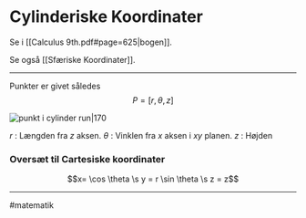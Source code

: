 # Cylinderiske Koordinater
Se i [[Calculus 9th.pdf#page=625|bogen]].

Se også [[Sfæriske Koordinater]].

---

Punkter er givet således
$$P = [r, \theta,z]$$


![punkt i cylinder run|170](https://external-content.duckduckgo.com/iu/?u=https%3A%2F%2Fmathinsight.org%2Fmedia%2Fimage%2Fimage%2Fcylindrical_coordinates.png&f=1&nofb=1)

$r$ : Længden fra $z$ aksen.
$\theta$ : Vinklen fra $x$ aksen i $xy$ planen.
$z$ : Højden

### Oversæt til Cartesiske koordinater
$$x= \cos \theta \s y = r \sin \theta \s z = z$$

---
#matematik 